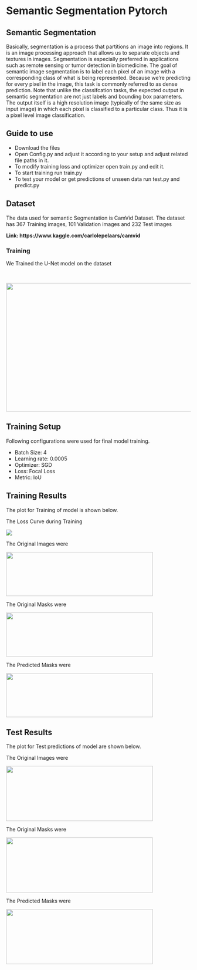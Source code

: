 # Semantic Segmentation Pytorch

## Semantic Segmentation
Basically, segmentation is a process that partitions an image into regions. It is an image processing approach that allows us to separate objects and textures in images. Segmentation is especially preferred in applications such as remote sensing or tumor detection in biomedicine.
The goal of semantic image segmentation is to label each pixel of an image with a corresponding class of what is being represented. Because we’re predicting for every pixel in the image, this task is commonly referred to as dense prediction.
Note that unlike the classifcation tasks, the expected output in semantic segmentation are not just labels and bounding box parameters. The output itself is a high resolution image (typically of the same size as input image) in which each pixel is classified to a particular class. Thus it is a pixel level image classification.

## Guide to use
  - Download the files
  - Open Config.py and adjust it according to your setup and adjust related file paths in it.
  - To modify training loss and optimizer open train.py and edit it.
  - To start training run train.py
  - To test your model or get predictions of unseen data run test.py and predict.py

## Dataset
  <p> The data used for semantic Segmentation is CamVid Dataset. The dataset has 367 Training images, 101 Validation images and 232 Test images</p>
  <b> Link: https://www.kaggle.com/carlolepelaars/camvid </b> <br/>

  ### Training
  <p> We Trained the U-Net model on the dataset </p>
  <br/>
  <p align="center"> <img width=700 height= 350 src="https://github.com/UsamaI000/CamVid-Segmentation-Pytorch/blob/master/images/unet.png"> </p>

## Training Setup
Following configurations were used for final model training.
  - Batch Size: 4
  - Learning rate: 0.0005
  - Optimizer: SGD
  - Loss: Focal Loss
  - Metric: IoU

## Training Results
The plot for Training of model is shown below.
   <p> The Loss Curve during Training </p>
   <p align="left"> <img src="https://github.com/UsamaI000/CamVid-Segmentation-Pytorch/blob/master/images/loss.png"> </p>
   <p> The Original Images were </p>
   <p align="left"> <img width=400 height= 120 src="https://github.com/UsamaI000/CamVid-Segmentation-Pytorch/blob/master/images/train_orig.png"> </p>
   <p> The Original Masks were </p>
   <p align="left"> <img width=400 height= 120 src="https://github.com/UsamaI000/CamVid-Segmentation-Pytorch/blob/master/images/train_mask.png"> </p>
   <p> The Predicted Masks were </p>
   <p align="left"> <img width=400 height= 120 src="https://github.com/UsamaI000/CamVid-Segmentation-Pytorch/blob/master/images/train_pred.png"> </p>
   

## Test Results
The plot for Test predictions of model are shown below.
   <p> The Original Images were </p>
   <p align="left"> <img width=400 height= 150 src="https://github.com/UsamaI000/CamVid-Segmentation-Pytorch/blob/master/images/test_orig.png"> </p>
   <p> The Original Masks were </p>
   <p align="left"> <img width=400 height= 150 src="https://github.com/UsamaI000/CamVid-Segmentation-Pytorch/blob/master/images/test_mask.png"> </p>
   <p> The Predicted Masks were </p>
   <p align="left"> <img width=400 height= 150 src="https://github.com/UsamaI000/CamVid-Segmentation-Pytorch/blob/master/images/test_pred.png"> </p>
